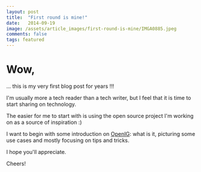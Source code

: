 ```yaml
---
layout: post
title:  "First round is mine!"
date:   2014-09-19
image: /assets/article_images/first-round-is-mine/IMGA0885.jpeg
comments: false
tags: featured
---
```


# Wow,
... this is my very first blog post for years !!!

I'm usually more a tech reader than a tech writer, but I feel that it is time
to start sharing on technology.

<!-- more -->

The easier for me to start with is using the open source project I'm working on
as a source of inspiration :)

I want to begin with some introduction on [OpenIG](http://openig.forgerock.org):
what is it, picturing some use cases and mostly focusing on tips and tricks.

I hope you'll appreciate.

Cheers!
